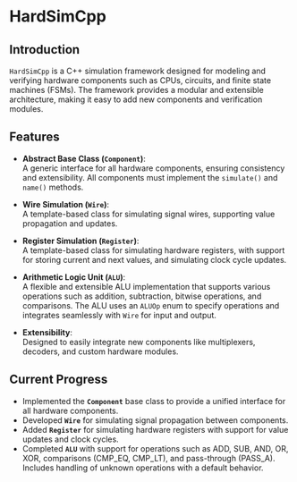 # HardSimCpp

## Introduction
`HardSimCpp` is a C++ simulation framework designed for modeling and verifying hardware components such as CPUs, circuits, and finite state machines (FSMs). The framework provides a modular and extensible architecture, making it easy to add new components and verification modules.

## Features
- **Abstract Base Class (`Component`)**:  
  A generic interface for all hardware components, ensuring consistency and extensibility. All components must implement the `simulate()` and `name()` methods.
  
- **Wire Simulation (`Wire`)**:  
  A template-based class for simulating signal wires, supporting value propagation and updates.

- **Register Simulation (`Register`)**:  
  A template-based class for simulating hardware registers, with support for storing current and next values, and simulating clock cycle updates.

- **Arithmetic Logic Unit (`ALU`)**:  
  A flexible and extensible ALU implementation that supports various operations such as addition, subtraction, bitwise operations, and comparisons. The ALU uses an `ALUOp` enum to specify operations and integrates seamlessly with `Wire` for input and output.

- **Extensibility**:  
  Designed to easily integrate new components like multiplexers, decoders, and custom hardware modules.

## Current Progress
- Implemented the **`Component`** base class to provide a unified interface for all hardware components.
- Developed **`Wire`** for simulating signal propagation between components.
- Added **`Register`** for simulating hardware registers with support for value updates and clock cycles.
- Completed **`ALU`** with support for operations such as ADD, SUB, AND, OR, XOR, comparisons (CMP_EQ, CMP_LT), and pass-through (PASS_A). Includes handling of unknown operations with a default behavior.
